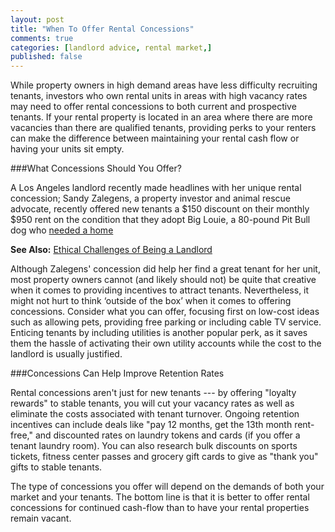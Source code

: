 ```yaml
---
layout: post
title: "When To Offer Rental Concessions"
comments: true
categories: [landlord advice, rental market,]
published: false
---
```


While property owners in high demand areas have less difficulty recruiting tenants, investors who own rental units in areas with high vacancy rates may need to offer rental concessions to both current and prospective tenants. If your rental property is located in an area where there are more vacancies than there are qualified tenants, providing perks to your renters can make the difference between maintaining your rental cash flow or having your units sit empty.

###What Concessions Should You Offer?

A Los Angeles landlord recently made headlines with her unique rental concession; Sandy Zalegens, a property investor and animal rescue advocate, recently offered new tenants a $150 discount on their monthly $950 rent on the condition that they adopt Big Louie, a 80-pound Pit Bull dog who [needed a home](http://www.huffingtonpost.com/2012/08/17/pitbulls-landlord-discounts-rent_n_1790737.html)

**See Also:** [Ethical Challenges of Being a Landlord](http://www.rentobo.com/blog/ethical-challenges-of-being-a-landlord/)

Although Zalegens' concession did help her find a great tenant for her unit, most property owners cannot (and likely should not) be quite that creative when it comes to providing incentives to attract tenants. Nevertheless, it might not hurt to think ‘outside of the box’ when it comes to offering concessions. Consider what you can offer, focusing first on low-cost ideas such as allowing pets, providing free parking or including cable TV service. Enticing tenants by including utilities is another popular perk, as it saves them the hassle of activating their own utility accounts while the cost to the landlord is usually justified.

###Concessions Can Help Improve Retention Rates

Rental concessions aren't just for new tenants --- by offering "loyalty rewards" to stable tenants, you will cut your vacancy rates as well as eliminate the costs associated with tenant turnover. Ongoing retention incentives can include deals like "pay 12 months, get the 13th month rent-free," and discounted rates on laundry tokens and cards (if you offer a tenant laundry room). You can also research bulk discounts on sports tickets, fitness center passes and grocery gift cards to give as "thank you" gifts to stable tenants.
 
The type of concessions you offer will depend on the demands of both your market and your tenants. The bottom line is that it is better to offer rental concessions for continued cash-flow than to have your rental properties remain vacant.